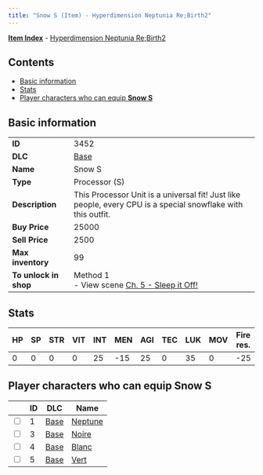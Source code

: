 ```yaml
---
title: "Snow S (Item) - Hyperdimension Neptunia Re;Birth2"
---
```


[**Item Index**](/neptunia/rb2/item/index.html) - [Hyperdimension Neptunia Re;Birth2](/neptunia/rb2)

## Contents

- [Basic information](#basic-information)
- [Stats](#stats)
- [Player characters who can equip **Snow S**](#player-characters-who-can-equip-snow-s)

## Basic information

|   |   |
| -- | -- |
| **ID** | 3452 |
| **DLC** | [Base](/neptunia/rb2/dlc/0-base.html) |
| **Name** | Snow S |
| **Type** | Processor (S) |
| **Description** | This Processor Unit is a universal fit! Just like people, every CPU is a special snowflake with this outfit. |
| **Buy Price** | 25000 |
| **Sell Price** | 2500 |
| **Max inventory** | 99 |
| **To unlock in shop** | Method 1<br />- View scene [Ch. 5 - Sleep it Off!](/neptunia/rb2/scene/0-356-ch-5-sleep-it-off.html) |

## Stats

| HP | SP | STR | VIT | INT | MEN | AGI | TEC | LUK | MOV | Fire res. | Ice res. | Wind res. | Lightning res. |
| -- | -- | --- | --- | --- | --- | --- | --- | --- | --- | --------- | -------- | --------- | -------------- |
| 0 | 0 | 0 | 0 | 25 | -15 | 25 | 0 | 35 | 0 | -25 | 25 | 0 | 0 |

## Player characters who can equip **Snow S**

|    | ID | DLC | Name |
| -- | -- | --- | ---- |
| <input type="checkbox" id="rb2-player-0-1" class="trackbox" /> | 1 | [Base](/neptunia/rb2/dlc/0-base.html) | [Neptune](/neptunia/rb2/player/0-1-neptune.html) |
| <input type="checkbox" id="rb2-player-0-3" class="trackbox" /> | 3 | [Base](/neptunia/rb2/dlc/0-base.html) | [Noire](/neptunia/rb2/player/0-3-noire.html) |
| <input type="checkbox" id="rb2-player-0-4" class="trackbox" /> | 4 | [Base](/neptunia/rb2/dlc/0-base.html) | [Blanc](/neptunia/rb2/player/0-4-blanc.html) |
| <input type="checkbox" id="rb2-player-0-5" class="trackbox" /> | 5 | [Base](/neptunia/rb2/dlc/0-base.html) | [Vert](/neptunia/rb2/player/0-5-vert.html) |